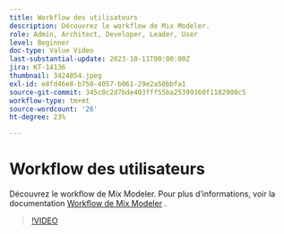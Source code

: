 ```yaml
---
title: Workflow des utilisateurs
description: Découvrez le workflow de Mix Modeler.
role: Admin, Architect, Developer, Leader, User
level: Beginner
doc-type: Value Video
last-substantial-update: 2023-10-11T00:00:00Z
jira: KT-14136
thumbnail: 3424854.jpeg
exl-id: e8fd46e8-b750-4057-b061-29e2a50bbfa1
source-git-commit: 345c0c2d7bde403fff55ba25399360f1182900c5
workflow-type: tm+mt
source-wordcount: '26'
ht-degree: 23%

---
```


# Workflow des utilisateurs

Découvrez le workflow de Mix Modeler. Pour plus d’informations, voir la documentation [Workflow de Mix Modeler](https://experienceleague.adobe.com/en/docs/mix-modeler/using/get-started/workflow) .

>[!VIDEO](https://video.tv.adobe.com/v/3424854?learn=on&enablevpops)